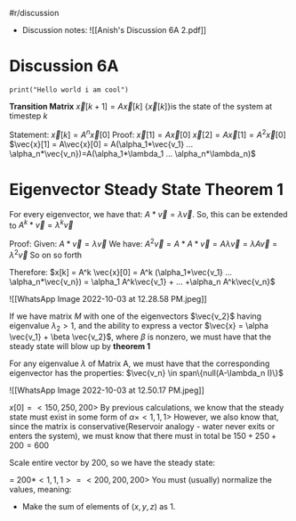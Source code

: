 #r/discussion
- Discussion notes: ![[Anish's Discussion 6A 2.pdf]]

# Discussion 6A
```jupyter
print("Hello world i am cool")
```

**Transition Matrix**
$\vec{x}[k+1] = A\vec{x}[k]$
$\{\vec{x}[k]\}$is the state of the system at timestep $k$

Statement: $\vec{x}[k] = A^{n} \vec{x}[0]$ 
Proof: $\vec{x}[1] = A\vec{x}[0]$
$\vec{x}[2] = A\vec{x}[1] = A^2\vec{x}[0]$
$\vec{x}[1] = A\vec{x}[0] = A(\alpha_1*\vec{v_1} ... \alpha_n*\vec{v_n})=A(\alpha_1*\lambda_1 ... \alpha_n*\lambda_n)$ 

# Eigenvector Steady State Theorem 1
For every eigenvector, we have that:
$A*\vec{v} = \lambda \vec{v}$. So, this can be extended to
$A^k*\vec{v} = \lambda^k \vec{v}$

Proof:
Given: $A*\vec{v} = \lambda \vec{v}$
We have: $A^2\vec{v}=A*A*\vec{v} = A\lambda \vec{v} = \lambda A\vec{v} = \lambda^2 \vec{v}$
So on so forth

Therefore:
$x[k] = A^k \vec{x}[0] = A^k (\alpha_1*\vec{v_1} ... \alpha_n*\vec{v_n}) = \alpha_1 A^k\vec{v_1} + ... +\alpha_n A^k\vec{v_n}$  

![[WhatsApp Image 2022-10-03 at 12.28.58 PM.jpeg]]

If we have matrix $M$ with one of the eigenvectors $\vec{v_2}$ having eigenvalue $\lambda_2>1$, and the ability to express a vector $\vec{x} = \alpha \vec{v_1} + \beta \vec{v_2}$, where $\beta$ is nonzero, we must have that the steady state will blow up by **theorem 1**

For any eigenvalue $\lambda$ of Matrix A, we must have that the corresponding eigenvector has the properties:
$\vec{v_n} \in span\{null(A-\lambda_n I)\}$

![[WhatsApp Image 2022-10-03 at 12.50.17 PM.jpeg]]

$x[0] = <150,250,200>$ 
By previous calculations, we know that the steady state must exist in some form of $\alpha \times <1,1,1>$ 
However, we also know that, since the matrix is conservative(Reservoir analogy - water never exits or enters the system), we must know that there must in total be $150+250+200=600$

Scale entire vector by $200$, so we have the steady state:

= $200*<1,1,1> = <200,200,200>$
You must (usually) normalize the values, meaning:
- Make the sum of elements of $(x,y,z)$ as $1$.





